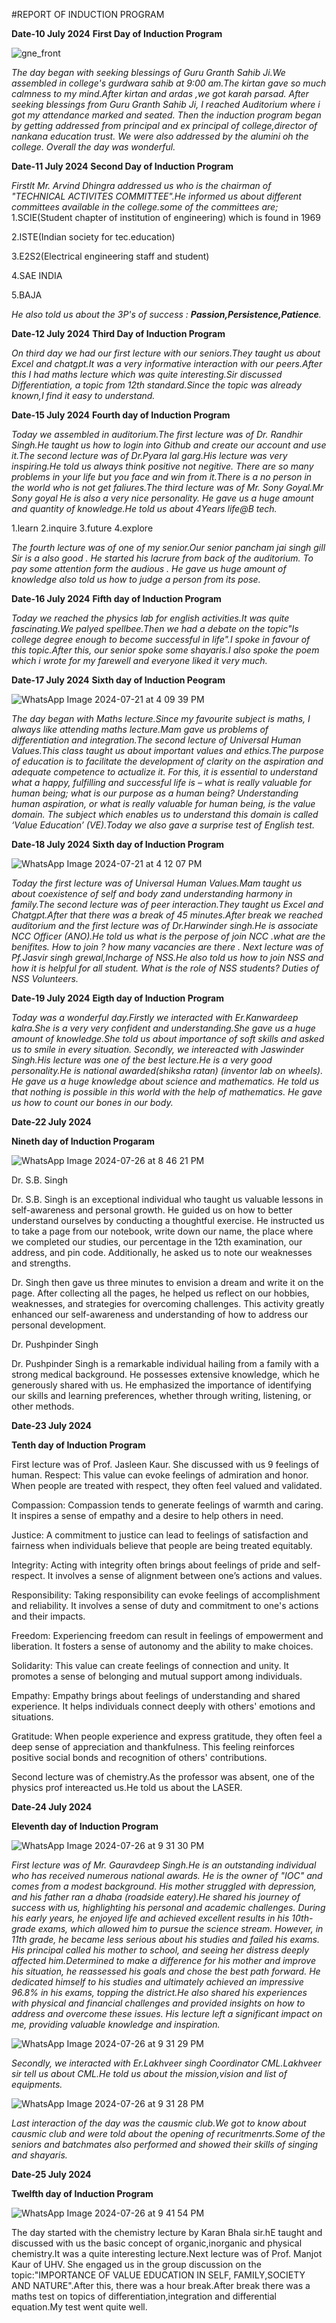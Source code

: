 #REPORT OF INDUCTION PROGRAM

**Date-10 July 2024**
**First Day of Induction Program**

![gne_front](https://github.com/user-attachments/assets/7832c6ab-e3b5-434a-a09b-c30d89085690)

_The day began with seeking blessings of Guru Granth Sahib Ji.We assembled in college's gurdwara sahib at 9:00 am.The kirtan gave so much calmness to my mind.After kirtan and ardas ,we got karah parsad._
_After seeking blessings from Guru Granth Sahib Ji, I reached Auditorium where i got my attendance marked and seated. Then the induction program began by getting addressed from principal and ex principal of college,director of nankana education trust. We were also addressed by the alumini oh the college. Overall the day was wonderful._

**Date-11 July 2024**
**Second Day of Induction Program** 

_Firstlt Mr. Arvind Dhingra addressed us who is the chairman of "TECHNICAL ACTIVITES COMMITTEE".He informed us about different committees available in the college.some of the committees are;_
1.SCIE(Student chapter of institution of engineering) which is found in 1969

2.ISTE(Indian society for tec.education)

3.E2S2(Electrical engineering staff and student)

4.SAE INDIA

5.BAJA

_He also told us about the 3P's of success : **Passion,Persistence,Patience**._

**Date-12 July 2024**
**Third Day of Induction Program**

_On third day we had our first lecture with our seniors.They taught us about Excel and chatgpt.It was a very informative interaction with  our peers.After this I had maths lecture which was quite interesting.Sir discussed Differentiation, a topic from 12th standard.Since the topic was already known,I find it easy to understand._

**Date-15 July 2024**
**Fourth day of Induction Program**

_Today we assembled in auditorium.The first lecture was of Dr. Randhir Singh.He taught us how to login into Github and create our account and use it.The second lecture was of Dr.Pyara lal garg.His lecture was very inspiring.He told us always think positive not negitive. There are so many problems in your life but you face and win from it.There is a no person in the world who is not get faliures.The third lecture was of Mr. Sony Goyal.Mr Sony goyal He is also a very nice personality. He gave us a huge amount and quantity of knowledge.He told us about 4Years life@B tech._

1.learn
2.inquire
3.future
4.explore

_The fourth lecture was of one of my senior.Our senior pancham jai singh gill Sir is a also good . He started his lacrure from back of the auditorium. To pay some attention form the audious . He gave us huge amount of knowledge also told us how to judge a person from its pose._

**Date-16 July 2024**
**Fifth day of Induction Program**

_Today we reached the physics lab for  english activities.It was quite fascinating.We palyed spellbee.Then we had a debate on the topic"Is college degree enough to become successful in life".I spoke in favour of this topic.After this, our senior spoke some shayaris.I also spoke the poem which i wrote for my farewell and everyone liked it very much._

**Date-17 July 2024**
**Sixth day of Induction Peogram**

![WhatsApp Image 2024-07-21 at 4 09 39 PM](https://github.com/user-attachments/assets/a270a7f0-d2d7-49d1-9128-12ff168fa714)

_The day began with Maths lecture.Since my favourite subject is maths, I always like attending maths lecture.Mam gave us problems of differentiation and integration.The second lecture of Universal Human Values.This class taught us about important values and ethics.The purpose of education is to facilitate the development of clarity on the aspiration and adequate competence to actualize it. For this, it is essential to understand what a happy, fulfilling and successful life is – what is really valuable for human being; what is our purpose as a human being? Understanding human aspiration, or what is really valuable for human being, is the value domain. The subject which enables us to understand this domain is called ‘Value Education’ (VE).Today we also gave a surprise test of English test._

**Date-18 July 2024**
**Sixth day of Induction Program**

![WhatsApp Image 2024-07-21 at 4 12 07 PM](https://github.com/user-attachments/assets/77ebe782-c84a-40d1-b6a2-292707349a21)

_Today the first lecture was of Universal Human Values.Mam taught us about coexistence of self and body zand understanding harmony in family.The second lecture was of peer interaction.They taught us Excel and Chatgpt.After that there was a break of 45 minutes.After break we reached auditorium and the first lecture was of Dr.Harwinder singh.He is associate NCC Officer (ANO).He told us what is the perpose of join NCC .what are the benifites. How to join ? how many vacancies are there . Next lecture was of Pf.Jasvir singh grewal,Incharge of NSS.He also told us how to join NSS and how it is helpful for all student. What is the role of NSS students? Duties of NSS Volunteers._

**Date-19 July 2024**
**Eigth day of Induction Program**

_Today was a wonderful day.Firstly we interacted with Er.Kanwardeep kalra.She is a very very confident and understanding.She gave us a huge amount of knowledge.She told us about importance of soft skills and asked us to smile in every situation._
_Secondly, we intereacted with Jaswinder Singh.His lecture was one of the best lecture.He is a very good personality.He is national awarded(shiksha ratan) (inventor lab on wheels). He gave us a huge knowledge about science and mathematics. He told us that nothing is possible in this world with the help of mathematics. He gave us how to count our bones in our body._

**Date-22 July 2024**

**Nineth day  of Induction Progaram**

![WhatsApp Image 2024-07-26 at 8 46 21 PM](https://github.com/user-attachments/assets/2b8ca054-cb91-4939-a946-6bb00af56a04)


Dr. S.B. Singh

Dr. S.B. Singh is an exceptional individual who taught us valuable lessons in self-awareness and personal growth. He guided us on how to better understand ourselves by conducting a thoughtful exercise. He instructed us to take a page from our notebook, write down our name, the place where we completed our studies, our percentage in the 12th examination, our address, and pin code. Additionally, he asked us to note our weaknesses and strengths.

Dr. Singh then gave us three minutes to envision a dream and write it on the page. After collecting all the pages, he helped us reflect on our hobbies, weaknesses, and strategies for overcoming challenges. This activity greatly enhanced our self-awareness and understanding of how to address our personal development.

Dr. Pushpinder Singh

Dr. Pushpinder Singh is a remarkable individual hailing from a family with a strong medical background. He possesses extensive knowledge, which he generously shared with us. He emphasized the importance of identifying our skills and learning preferences, whether through writing, listening, or other methods.

**Date-23 July 2024**

**Tenth day of Induction Program**

 First lecture was of Prof. Jasleen Kaur. She discussed with us 9 feelings of human.
 Respect: This value can evoke feelings of admiration and honor. When people are treated with respect, they often feel valued and validated.

Compassion: Compassion tends to generate feelings of warmth and caring. It inspires a sense of empathy and a desire to help others in need.

Justice: A commitment to justice can lead to feelings of satisfaction and fairness when individuals believe that people are being treated equitably.

Integrity: Acting with integrity often brings about feelings of pride and self-respect. It involves a sense of alignment between one’s actions and values.

Responsibility: Taking responsibility can evoke feelings of accomplishment and reliability. It involves a sense of duty and commitment to one's actions and their impacts.

Freedom: Experiencing freedom can result in feelings of empowerment and liberation. It fosters a sense of autonomy and the ability to make choices.

Solidarity: This value can create feelings of connection and unity. It promotes a sense of belonging and mutual support among individuals.

Empathy: Empathy brings about feelings of understanding and shared experience. It helps individuals connect deeply with others' emotions and situations.

Gratitude: When people experience and express gratitude, they often feel a deep sense of appreciation and thankfulness. This feeling reinforces positive social bonds and recognition of others' contributions.

Second lecture was of chemistry.As the professor was absent, one of the physics prof intereacted us.He told us about the LASER.

**Date-24 July 2024**

**Eleventh day of Induction Program**


![WhatsApp Image 2024-07-26 at 9 31 30 PM](https://github.com/user-attachments/assets/befd6909-51e3-4689-bc80-8bebb4415316)


_First lecture was of Mr. Gauravdeep Singh.He is an outstanding individual who has received numerous national awards. He is the owner of "IOC" and comes from a modest background. His mother struggled with depression, and his father ran a dhaba (roadside eatery).He shared his journey of success with us, highlighting his personal and academic challenges. During his early years, he enjoyed life and achieved excellent results in his 10th-grade exams, which allowed him to pursue the science stream. However, in 11th grade, he became less serious about his studies and failed his exams. His principal called his mother to school, and seeing her distress deeply affected him.Determined to make a difference for his mother and improve his situation, he reassessed his goals and chose the best path forward. He dedicated himself to his studies and ultimately achieved an impressive 96.8% in his exams, topping the district.He also shared his experiences with physical and financial challenges and provided insights on how to address and overcome these issues. His lecture left a significant impact on me, providing valuable knowledge and inspiration._


![WhatsApp Image 2024-07-26 at 9 31 29 PM](https://github.com/user-attachments/assets/9f551637-fb6e-441f-93cf-144a2a78d793)


_Secondly, we interacted with Er.Lakhveer singh Coordinator CML.Lakhveer sir tell us about CML.He told us about the mission,vision and list of equipments._


![WhatsApp Image 2024-07-26 at 9 31 28 PM](https://github.com/user-attachments/assets/6be26730-dcea-44b8-8f4a-d7ba0f456ea6)


_Last interaction of the day was the causmic club.We got to know about causmic club and were told about the opening of recuritmenrts.Some of the seniors and batchmates also performed and showed their skills of singing and shayaris._


**Date-25 July 2024**

**Twelfth day of Induction Program**


![WhatsApp Image 2024-07-26 at 9 41 54 PM](https://github.com/user-attachments/assets/597abf26-317f-4a54-b5a6-e03a55b9c4c8)


The day started with the chemistry lecture by Karan Bhala sir.hE taught and discussed with us the basic concept of organic,inorganic and physical chemistry.It was a quite interesting lecture.Next lecture was of Prof. Manjot Kaur of UHV. She engaged us in the group discussion on the topic:"IMPORTANCE OF VALUE EDUCATION IN SELF, FAMILY,SOCIETY AND NATURE".After this, there was a hour break.After break there was a maths test on topics of differentiation,integration and differential equation.My test went quite well.



